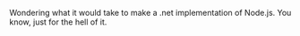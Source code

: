 <!--
id: 2564314896
link: http://kevinisom.info/post/2564314896/wondering-what-it-would-take-to-make-a-net
slug: wondering-what-it-would-take-to-make-a-net
date: Sun Jan 02 2011 20:00:03 GMT+1300 (NZDT)
raw: {"blog_name":"kevinisom","id":2564314896,"post_url":"http://kevinisom.info/post/2564314896/wondering-what-it-would-take-to-make-a-net","slug":"wondering-what-it-would-take-to-make-a-net","type":"text","date":"2011-01-02 07:00:03 GMT","timestamp":1293951603,"state":"published","format":"html","reblog_key":"gxarKBgZ","tags":[],"short_url":"http://tmblr.co/Zw68Yy2Os5SG","highlighted":[],"feed_item":"http://twitter.com/kev_nz/statuses/21437476157530112","from_feed_id":"650289","note_count":0,"title":null,"body":"<p>Wondering what it would take to make a .net implementation of Node.js. You know, just for the hell of it.</p>"}
publish: 2011-01-02
tags: 
title: null
-->


Wondering what it would take to make a .net implementation of Node.js.
You know, just for the hell of it.


